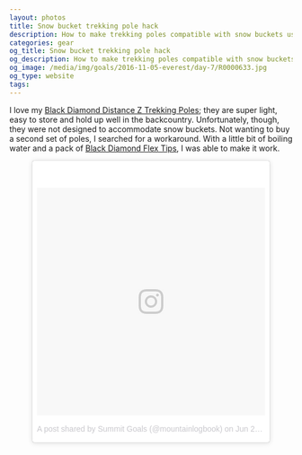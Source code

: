 ```yaml
---
layout: photos
title: Snow bucket trekking pole hack
description: How to make trekking poles compatible with snow buckets using boiling water
categories: gear
og_title: Snow bucket trekking pole hack
og_description: How to make trekking poles compatible with snow buckets using boiling water
og_image: /media/img/goals/2016-11-05-everest/day-7/R0000633.jpg
og_type: website
tags:
---
```


<p>I love my <a href="https://amzn.to/2MInqrl">Black Diamond Distance Z Trekking Poles</a>; they are super light, easy to store and hold up well in the backcountry. Unfortunately, though, they were not designed to accommodate snow buckets. Not wanting to buy a second set of poles, I searched for a workaround. With a little bit of boiling water and a pack of <a href="https://amzn.to/2JSPlqx">Black Diamond Flex Tips</a>, I was able to make it work.</p>
<div class="medium-frame">
	<figure>
		<blockquote class="instagram-media" data-instgrm-permalink="https://www.instagram.com/p/BkRE7BJh4kI/" data-instgrm-version="8" style=" background:#FFF; border:0; border-radius:3px; box-shadow:0 0 1px 0 rgba(0,0,0,0.5),0 1px 10px 0 rgba(0,0,0,0.15); margin: 1px; max-width:658px; padding:0; width:99.375%; width:-webkit-calc(100% - 2px); width:calc(100% - 2px);"><div style="padding:8px;"> <div style=" background:#F8F8F8; line-height:0; margin-top:40px; padding:50.0% 0; text-align:center; width:100%;"> <div style=" background:url(data:image/png;base64,iVBORw0KGgoAAAANSUhEUgAAACwAAAAsCAMAAAApWqozAAAABGdBTUEAALGPC/xhBQAAAAFzUkdCAK7OHOkAAAAMUExURczMzPf399fX1+bm5mzY9AMAAADiSURBVDjLvZXbEsMgCES5/P8/t9FuRVCRmU73JWlzosgSIIZURCjo/ad+EQJJB4Hv8BFt+IDpQoCx1wjOSBFhh2XssxEIYn3ulI/6MNReE07UIWJEv8UEOWDS88LY97kqyTliJKKtuYBbruAyVh5wOHiXmpi5we58Ek028czwyuQdLKPG1Bkb4NnM+VeAnfHqn1k4+GPT6uGQcvu2h2OVuIf/gWUFyy8OWEpdyZSa3aVCqpVoVvzZZ2VTnn2wU8qzVjDDetO90GSy9mVLqtgYSy231MxrY6I2gGqjrTY0L8fxCxfCBbhWrsYYAAAAAElFTkSuQmCC); display:block; height:44px; margin:0 auto -44px; position:relative; top:-22px; width:44px;"></div></div><p style=" color:#c9c8cd; font-family:Arial,sans-serif; font-size:14px; line-height:17px; margin-bottom:0; margin-top:8px; overflow:hidden; padding:8px 0 7px; text-align:center; text-overflow:ellipsis; white-space:nowrap;"><a href="https://www.instagram.com/p/BkRE7BJh4kI/" style=" color:#c9c8cd; font-family:Arial,sans-serif; font-size:14px; font-style:normal; font-weight:normal; line-height:17px; text-decoration:none;" target="_blank">A post shared by Summit Goals (@mountainlogbook)</a> on <time style=" font-family:Arial,sans-serif; font-size:14px; line-height:17px;" datetime="2018-06-21T00:38:33+00:00">Jun 20, 2018 at 5:38pm PDT</time></p></div></blockquote> <script async defer src="//www.instagram.com/embed.js"></script>
	</figure>
</div>